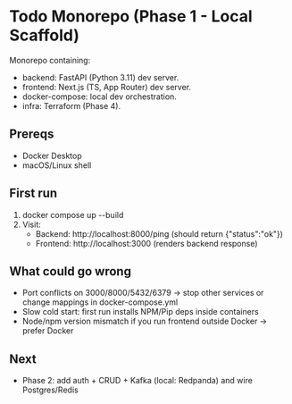 # Todo Monorepo (Phase 1 - Local Scaffold)

Monorepo containing:
- backend: FastAPI (Python 3.11) dev server.
- frontend: Next.js (TS, App Router) dev server.
- docker-compose: local dev orchestration.
- infra: Terraform (Phase 4).

## Prereqs
- Docker Desktop
- macOS/Linux shell

## First run
1. docker compose up --build
2. Visit:
   - Backend: http://localhost:8000/ping  (should return {"status":"ok"})
   - Frontend: http://localhost:3000       (renders backend response)

## What could go wrong
- Port conflicts on 3000/8000/5432/6379 -> stop other services or change mappings in docker-compose.yml
- Slow cold start: first run installs NPM/Pip deps inside containers
- Node/npm version mismatch if you run frontend outside Docker -> prefer Docker

## Next
- Phase 2: add auth + CRUD + Kafka (local: Redpanda) and wire Postgres/Redis



